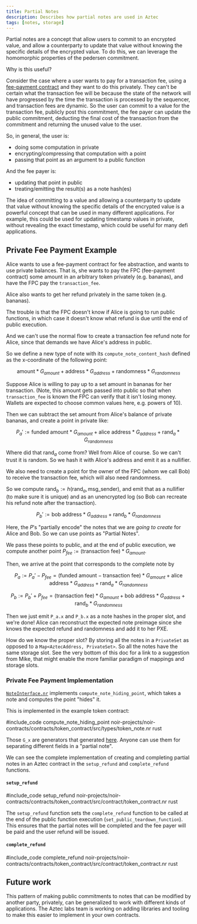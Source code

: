 ```yaml
---
title: Partial Notes
description: Describes how partial notes are used in Aztec
tags: [notes, storage]
---
```


Partial notes are a concept that allow users to commit to an encrypted value, and allow a counterparty to update that value without knowing the specific details of the encrypted value. To do this, we can leverage the homomorphic properties of the pedersen commitment.

Why is this useful?

Consider the case where a user wants to pay for a transaction fee, using a [fee-payment contract](../../../protocol-specs/gas-and-fees/index.md) and they want to do this privately. They can't be certain what the transaction fee will be because the state of the network will have progressed by the time the transaction is processed by the sequencer, and transaction fees are dynamic. So the user can commit to a value for the transaction fee, publicly post this commitment, the fee payer can update the public commitment, deducting the final cost of the transaction from the commitment and returning the unused value to the user.

So, in general, the user is:

- doing some computation in private
- encrypting/compressing that computation with a point
- passing that point as an argument to a public function

And the fee payer is:

- updating that point in public
- treating/emitting the result(s) as a note hash(es)

The idea of committing to a value and allowing a counterparty to update that value without knowing the specific details of the encrypted value is a powerful concept that can be used in many different applications. For example, this could be used for updating timestamp values in private, without revealing the exact timestamp, which could be useful for many defi applications.

## Private Fee Payment Example

Alice wants to use a fee-payment contract for fee abstraction, and wants to use private balances. That is, she wants to pay the FPC (fee-payment contract) some amount in an arbitrary token privately (e.g. bananas), and have the FPC pay the `transaction_fee`.

Alice also wants to get her refund privately in the same token (e.g. bananas).

The trouble is that the FPC doesn't know if Alice is going to run public functions, in which case it doesn't know what refund is due until the end of public execution.

And we can't use the normal flow to create a transaction fee refund note for Alice, since that demands we have Alice's address in public.

So we define a new type of note with its `compute_note_content_hash` defined as the x-coordinate of the following point:

$$
\text{amount}*G_{amount} + \text{address}*G_{address} + \text{randomness}*G_{randomness}
$$

Suppose Alice is willing to pay up to a set amount in bananas for her transaction. (Note, this amount gets passed into public so that when `transaction_fee` is known the FPC can verify that it isn't losing money. Wallets are expected to choose common values here, e.g. powers of 10).

Then we can subtract the set amount from Alice's balance of private bananas, and create a point in private like:

$$
P_a' := \text{funded amount}*G_{amount} + \text{alice address}*G_{address} + \text{rand}_a*G_{randomness}
$$

Where did that $\text{rand}_a$ come from? Well from Alice of course. So we can't trust it is random. So we hash it with Alice's address and emit it as a nullifier.

We also need to create a point for the owner of the FPC (whom we call Bob) to receive the transaction fee, which will also need randomness.

So we compute $\text{rand}_b := h(\text{rand}_a, \text{msg_sender})$, and emit that as a nullifier (to make sure it is unique) and as an unencrypted log (so Bob can recreate his refund note after the transaction).

$$
P_b' := \text{bob address}*G_{address} + \text{rand}_b*G_{randomness}
$$

Here, the $P'$s "partially encode" the notes that we are _going to create_ for Alice and Bob. So we can use points as "Partial Notes".

We pass these points to public, and at the end of public execution, we compute another point $P_{fee} := (\text{transaction fee}) * G_{amount}$.

Then, we arrive at the point that corresponds to the complete note by

$$
P_a := P_a'-P_{fee} = (\text{funded amount} - \text{transaction fee})*G_{amount} + \text{alice address}*G_{address} +\text{rand}_a*G_{randomness}
$$

$$
P_b := P_b'+P_{fee} = (\text{transaction fee})*G_{amount} + \text{bob address}*G_{address} +\text{rand}_b*G_{randomness}
$$

Then we just emit `P_a.x` and `P_b.x` as a note hashes in the proper slot, and we're done! Alice can reconstruct the expected note preimage since she knows the expected refund and randomness and add it to her PXE.

How do we know the proper slot? By storing all the notes in a `PrivateSet` as opposed to a `Map<AztecAddress, PrivateSet>`. So all the notes have the same storage slot.
See the very bottom of this doc for a link to a suggestion from Mike, that might enable the more familiar paradigm of mappings and storage slots.

### Private Fee Payment Implementation

[`NoteInterface.nr`](https://github.com/AztecProtocol/aztec-packages/blob/#include_aztec_version/noir-projects/aztec-nr/aztec/src/note/note_interface.nr) implements `compute_note_hiding_point`, which takes a note and computes the point "hides" it.

This is implemented in the example token contract:

#include_code compute_note_hiding_point noir-projects/noir-contracts/contracts/token_contract/src/types/token_note.nr rust

Those `G_x` are generators that generated [here](https://github.com/AztecProtocol/aztec-packages/blob/#include_aztec_version/noir-projects/noir-projects/aztec-nr/aztec/src/generators.nr). Anyone can use them for separating different fields in a "partial note".

We can see the complete implementation of creating and completing partial notes in an Aztec contract in the `setup_refund` and `complete_refund` functions.

#### `setup_refund`

#include_code setup_refund noir-projects/noir-contracts/contracts/token_contract/src/contract/token_contract.nr rust

The `setup_refund` function sets the `complete_refund` function to be called at the end of the public function execution (`set_public_teardown_function`). This ensures that the partial notes will be completed and the fee payer will be paid and the user refund will be issued.

#### `complete_refund`

#include_code complete_refund noir-projects/noir-contracts/contracts/token_contract/src/contract/token_contract.nr rust

## Future work

This pattern of making public commitments to notes that can be modified by another party, privately, can be generalized to work with different kinds of applications. The Aztec labs team is working on adding libraries and tooling to make this easier to implement in your own contracts.
